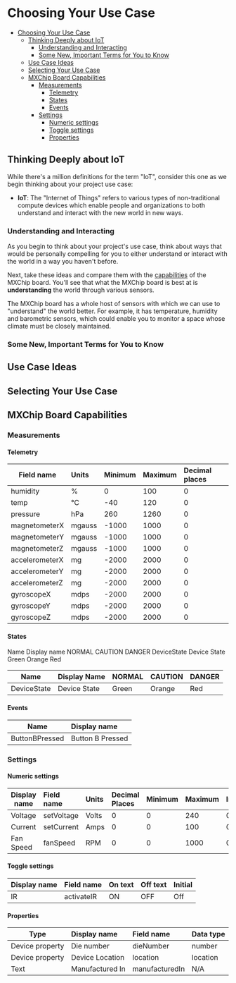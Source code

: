 # Choosing Your Use Case

- [Choosing Your Use Case](#choosing-your-use-case)
    - [Thinking Deeply about IoT](#thinking-deeply-about-iot)
        - [Understanding and Interacting](#understanding-and-interacting)
        - [Some New, Important Terms for You to Know](#some-new-important-terms-for-you-to-know)
    - [Use Case Ideas](#use-case-ideas)
    - [Selecting Your Use Case](#selecting-your-use-case)
    - [MXChip Board Capabilities](#mxchip-board-capabilities)
        - [Measurements](#measurements)
            - [Telemetry](#telemetry)
            - [States](#states)
            - [Events](#events)
        - [Settings](#settings)
            - [Numeric settings](#numeric-settings)
            - [Toggle settings](#toggle-settings)
            - [Properties](#properties)

## Thinking Deeply about IoT

While there's a million definitions for the term "IoT", consider this one as we begin thinking about your project use case:

- **IoT**: The "Internet of Things" refers to various types of non-traditional compute devices which enable people and organizations to both understand and interact with the new world in new ways.

### Understanding and Interacting
As you begin to think about your project's use case, think about ways that would be personally compelling for you to either understand or interact with the world in a way you haven't before.

Next, take these ideas and compare them with the [capabilities](#mxchip-board-capabilities) of the MXChip board.  You'll see that what the MXChip board is best at is **understanding** the world through various sensors.

The MXChip board has a whole host of sensors with which we can use to "understand" the world better.  For example, it has temperature, humidity and barometric sensors, which could enable you to monitor a space whose climate must be closely maintained.

### Some New, Important Terms for You to Know



## Use Case Ideas

## Selecting Your Use Case




## MXChip Board Capabilities

### Measurements

#### Telemetry
| Field name	| Units	 | Minimum | Maximum	| Decimal places |
| ------------- | :----- | :------ | :------ | :------------- |
| humidity	    | %      | 0	   | 100	 | 0              |
| temp	        | °C     | -40	   | 120	 | 0              |
| pressure	    | hPa	 | 260     | 1260    | 0              |
| magnetometerX	| mgauss | -1000   | 1000	 | 0              |
| magnetometerY	| mgauss | -1000   | 1000    | 0              |
| magnetometerZ	| mgauss|	-1000|	1000|	0|
| accelerometerX |	mg|	-2000|	2000|	0|
| accelerometerY |	mg|	-2000|	2000|	0|
| accelerometerZ |	mg|	-2000|	2000|	0|
| gyroscopeX|	mdps|	-2000|	2000|	0|
| gyroscopeY|	mdps|	-2000|	2000|	0|
| gyroscopeZ|	mdps|	-2000|	2000|	0|

#### States

Name	Display name	NORMAL	CAUTION	DANGER
DeviceState	Device State	Green	Orange	Red

| Name	| Display Name	 | NORMAL| CAUTION	| DANGER |
| ------------- | :----- | :------ | :------ | :------------- |
| DeviceState	    | Device State     | Green	   | Orange	 | Red             |

#### Events

| Name	| Display name	 | 
| ------------- | :----- |
| ButtonBPressed	    | Button B Pressed      | 

### Settings

#### Numeric settings
| Display name	| Field name	 | Units| Decimal Places	| Minimum | Maximum | Initial |
| ------------- | :----- | :------ | :------ | :---- | :---- | :---- |
| Voltage	    | setVoltage     | Volts	   | 0	 | 0  | 240             | 0 |
| Current	    | setCurrent     | Amps	   | 0	 | 0  | 100             | 0 |
| Fan Speed	    | fanSpeed     | RPM	   | 0	 | 0  | 1000             | 0 |

#### Toggle settings
| Display name	| Field name	 | On text| Off text	| Initial | 
| ------------- | :----- | :------ | :------ | :---- |
| IR	    | activateIR    | ON	   | OFF	 | Off |

#### Properties
| Type	| Display name	 | Field name| Data type | 
| ------------- | :----- | :------ | :------ |
| Device property	    | Die number    | dieNumber	   | number	 |
| Device property	    | Device Location    | location	   | location	 |
| Text	    | Manufactured In   | manufacturedIn   | N/A	 |



